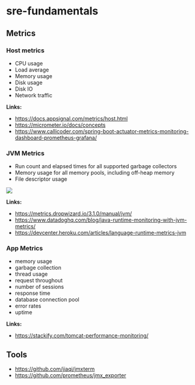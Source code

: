 # sre-fundamentals

## Metrics

### Host metrics

- CPU usage	
- Load average
- Memory usage	
- Disk usage	
- Disk IO
- Network traffic

**Links:**

- https://docs.appsignal.com/metrics/host.html
- https://micrometer.io/docs/concepts
- https://www.callicoder.com/spring-boot-actuator-metrics-monitoring-dashboard-prometheus-grafana/

### JVM Metrics

- Run count and elapsed times for all supported garbage collectors
- Memory usage for all memory pools, including off-heap memory
- File descriptor usage

![](https://imgix.datadoghq.com/img/blog/java-runtime-monitoring-with-jvm-metrics/jvm-runtime-monitoring-runtime-metrics-dashboard.png?auto=format&w=1140&dpr=2)

**Links:**

- https://metrics.dropwizard.io/3.1.0/manual/jvm/
- https://www.datadoghq.com/blog/java-runtime-monitoring-with-jvm-metrics/
- https://devcenter.heroku.com/articles/language-runtime-metrics-jvm

### App Metrics

- memory usage
- garbage collection
- thread usage
- request throughout
- number of sessions
- response time
- database connection pool
- error rates
- uptime

**Links:**

- https://stackify.com/tomcat-performance-monitoring/

## Tools

- https://github.com/jiaqi/jmxterm
- https://github.com/prometheus/jmx_exporter
